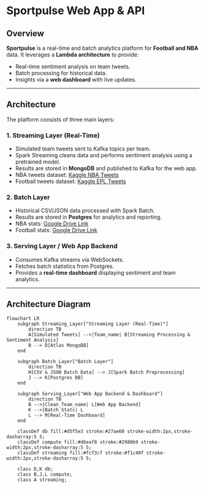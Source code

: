 # Sportpulse Web App & API

## Overview
**Sportpulse** is a real-time and batch analytics platform for **Football and NBA** data. It leverages a **Lambda architecture** to provide:

- Real-time sentiment analysis on team tweets.
- Batch processing for historical data.
- Insights via a **web dashboard** with live updates.

---

## Architecture

The platform consists of three main layers:

### 1. Streaming Layer (Real-Time)
- Simulated team tweets sent to Kafka topics per team.
- Spark Streaming cleans data and performs sentiment analysis using a pretrained model.
- Results are stored in **MongoDB** and published to Kafka for the web app.
- NBA tweets dataset: [Kaggle NBA Tweets](https://www.kaggle.com/datasets/wjia26/nba-tweets/data)
- Football tweets dataset: [Kaggle EPL Tweets](https://www.kaggle.com/code/eliasdabbas/tweets-of-top-european-football-soccer-clubs)

### 2. Batch Layer
- Historical CSV/JSON data processed with Spark Batch.
- Results are stored in **Postgres** for analytics and reporting.
- NBA stats: [Google Drive Link](https://drive.google.com/file/d/1DQVO-gab-zRC9bGsy_vr12crctgtwCyl/view?usp=sharing)
- Football stats: [Google Drive Link](https://drive.google.com/drive/u/0/folders/1vkghI2vz0u7ID_ZbFdbFrkYwMMNg3sDE)

### 3. Serving Layer / Web App Backend
- Consumes Kafka streams via WebSockets.
- Fetches batch statistics from Postgres.
- Provides a **real-time dashboard** displaying sentiment and team analytics.

---

## Architecture Diagram

```mermaid
flowchart LR
    subgraph Streaming_Layer["Streaming Layer (Real-Time)"]
        direction TB
        A[Simulated Tweets] -->|Team_name| B[Streaming Processing & Sentiment Analysis]
        B --> D[Atlas MongoDB]
    end

    subgraph Batch_Layer["Batch Layer"]
        direction TB
        H[CSV & JSON Batch Data] --> J[Spark Batch Preprocessing]
        J --> K[Postgres DB]
    end

    subgraph Serving_Layer["Web App Backend & Dashboard"]
        direction TB
        B -->|Clean_Team_name| L[Web App Backend]
        K -->|Batch Stats| L
        L --> M[Real-Time Dashboard]
    end

    classDef db fill:#d5f5e3 stroke:#27ae60 stroke-width:2px,stroke-dasharray:5 5;
    classDef compute fill:#d6eaf8 stroke:#2980b9 stroke-width:2px,stroke-dasharray:5 5;
    classDef streaming fill:#fcf3cf stroke:#f1c40f stroke-width:2px,stroke-dasharray:5 5;

    class D,K db;
    class B,J,L compute;
    class A streaming;
